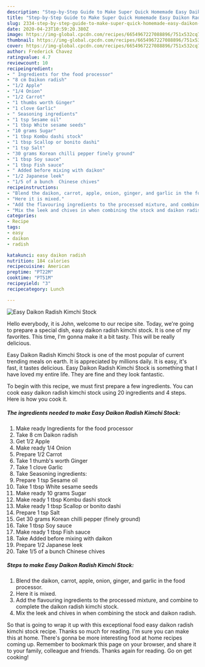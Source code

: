 ```yaml
---
description: "Step-by-Step Guide to Make Super Quick Homemade Easy Daikon Radish Kimchi Stock"
title: "Step-by-Step Guide to Make Super Quick Homemade Easy Daikon Radish Kimchi Stock"
slug: 2334-step-by-step-guide-to-make-super-quick-homemade-easy-daikon-radish-kimchi-stock
date: 2020-04-23T10:59:20.380Z
image: https://img-global.cpcdn.com/recipes/6654967227088896/751x532cq70/easy-daikon-radish-kimchi-stock-recipe-main-photo.jpg
thumbnail: https://img-global.cpcdn.com/recipes/6654967227088896/751x532cq70/easy-daikon-radish-kimchi-stock-recipe-main-photo.jpg
cover: https://img-global.cpcdn.com/recipes/6654967227088896/751x532cq70/easy-daikon-radish-kimchi-stock-recipe-main-photo.jpg
author: Frederick Chavez
ratingvalue: 4.7
reviewcount: 10
recipeingredient:
- " Ingredients for the food processor"
- "8 cm Daikon radish"
- "1/2 Apple"
- "1/4 Onion"
- "1/2 Carrot"
- "1 thumbs worth Ginger"
- "1 clove Garlic"
- " Seasoning ingredients"
- "1 tsp Sesame oil"
- "1 tbsp White sesame seeds"
- "10 grams Sugar"
- "1 tbsp Kombu dashi stock"
- "1 tbsp Scallop or bonito dashi"
- "1 tsp Salt"
- "30 grams Korean chilli pepper finely ground"
- "1 tbsp Soy sauce"
- "1 tbsp Fish sauce"
- " Added before mixing with daikon"
- "1/2 Japanese leek"
- "1/5 of a bunch  Chinese chives"
recipeinstructions:
- "Blend the daikon, carrot, apple, onion, ginger, and garlic in the food processor."
- "Here it is mixed."
- "Add the flavouring ingredients to the processed mixture, and combine to complete the daikon radish kimchi stock."
- "Mix the leek and chives in when combining the stock and daikon radish."
categories:
- Recipe
tags:
- easy
- daikon
- radish

katakunci: easy daikon radish 
nutrition: 184 calories
recipecuisine: American
preptime: "PT22M"
cooktime: "PT51M"
recipeyield: "3"
recipecategory: Lunch

---
```



![Easy Daikon Radish Kimchi Stock](https://img-global.cpcdn.com/recipes/6654967227088896/751x532cq70/easy-daikon-radish-kimchi-stock-recipe-main-photo.jpg)

Hello everybody, it is John, welcome to our recipe site. Today, we're going to prepare a special dish, easy daikon radish kimchi stock. It is one of my favorites. This time, I'm gonna make it a bit tasty. This will be really delicious.

Easy Daikon Radish Kimchi Stock is one of the most popular of current trending meals on earth. It is appreciated by millions daily. It is easy, it's fast, it tastes delicious. Easy Daikon Radish Kimchi Stock is something that I have loved my entire life. They are fine and they look fantastic.




To begin with this recipe, we must first prepare a few ingredients. You can cook easy daikon radish kimchi stock using 20 ingredients and 4 steps. Here is how you cook it.

<!--inarticleads1-->

##### The ingredients needed to make Easy Daikon Radish Kimchi Stock:

1. Make ready  Ingredients for the food processor
1. Take 8 cm Daikon radish
1. Get 1/2 Apple
1. Make ready 1/4 Onion
1. Prepare 1/2 Carrot
1. Take 1 thumb&#39;s worth Ginger
1. Take 1 clove Garlic
1. Take  Seasoning ingredients:
1. Prepare 1 tsp Sesame oil
1. Take 1 tbsp White sesame seeds
1. Make ready 10 grams Sugar
1. Make ready 1 tbsp Kombu dashi stock
1. Make ready 1 tbsp Scallop or bonito dashi
1. Prepare 1 tsp Salt
1. Get 30 grams Korean chilli pepper (finely ground)
1. Take 1 tbsp Soy sauce
1. Make ready 1 tbsp Fish sauce
1. Take  Added before mixing with daikon
1. Prepare 1/2 Japanese leek
1. Take 1/5 of a bunch  Chinese chives




<!--inarticleads2-->

##### Steps to make Easy Daikon Radish Kimchi Stock:

1. Blend the daikon, carrot, apple, onion, ginger, and garlic in the food processor.
1. Here it is mixed.
1. Add the flavouring ingredients to the processed mixture, and combine to complete the daikon radish kimchi stock.
1. Mix the leek and chives in when combining the stock and daikon radish.




So that is going to wrap it up with this exceptional food easy daikon radish kimchi stock recipe. Thanks so much for reading. I'm sure you can make this at home. There's gonna be more interesting food at home recipes coming up. Remember to bookmark this page on your browser, and share it to your family, colleague and friends. Thanks again for reading. Go on get cooking!
